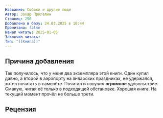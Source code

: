 ```yaml
---
Название: Собаки и другие люди
Автор: Захар Прилепин
Страниц: 250
Добавлена в базу: 24.03.2025 в 18:44
Прочитана: false
Начал читать: 2025-01-05
Закончил читать: 
Тип: "[[Книга]]"
---
```

## Причина добавления

Так получилось, что у меня два экземпляра этой книги. Один купил давно, а второй в аэропорту на январских праздниках, не удержался, хотел почитать в самолёте. Почитал и получил **огромное** удовольствие. Смакую, читая её только в подходящей обстановке. Хорошая книга. На текущий момент прочёл не больше трети.

## Рецензия
